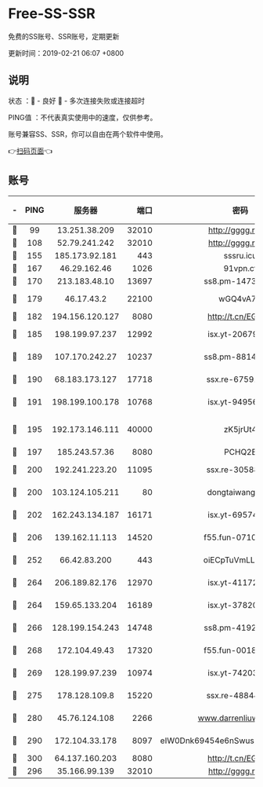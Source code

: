 # Free-SS-SSR

免费的SS账号、SSR账号，定期更新

更新时间：2019-02-21 06:07 +0800

## 说明

状态     ：🙂 - 良好 🙁 - 多次连接失败或连接超时

PING值   ：不代表真实使用中的速度，仅供参考。

账号兼容SS、SSR，你可以自由在两个软件中使用。

👉[扫码页面](https://liesauer.github.io/free-ss-ssr.github.io/)👈

## 账号

|-|PING|服务器|端口|密码|加密方式|区域|
|:----:|:----:|:-----:|-----:|:----:|:----:|:----:|
|🙂|99|13.251.38.209|32010|http://gggg.rocks|chacha20|SG|
|🙂|108|52.79.241.242|32010|http://gggg.rocks|chacha20|KR|
|🙂|155|185.173.92.181|443|sssru.icu|rc4-md5|RU|
|🙂|167|46.29.162.46|1026|91vpn.cf|rc4-md5|RU|
|🙂|170|213.183.48.10|13697|ss8.pm-14730262|rc4-md5|RU|
|🙂|179|46.17.43.2|22100|wGQ4vA7D|aes-256-gcm|RU|
|🙂|182|194.156.120.127|8080|http://t.cn/EGJIyrl|rc4-md5|RU|
|🙂|185|198.199.97.237|12992|isx.yt-20679076|aes-256-cfb|US|
|🙂|189|107.170.242.27|10237|ss8.pm-88140208|aes-256-cfb|US|
|🙂|190|68.183.173.127|17718|ssx.re-67591839|aes-256-cfb|US|
|🙂|191|198.199.100.178|10768|isx.yt-94956112|aes-256-cfb|US|
|🙂|195|192.173.146.111|40000|zK5jrUt4|chacha20-ietf-poly1305|US|
|🙂|197|185.243.57.36|8080|PCHQ2E|rc4-md5|US|
|🙂|200|192.241.223.20|11095|ssx.re-30588279|aes-256-cfb|US|
|🙂|200|103.124.105.211|80|dongtaiwang.com|aes-256-cfb|US|
|🙂|202|162.243.134.187|16171|isx.yt-69574996|aes-256-cfb|US|
|🙂|206|139.162.11.113|14520|f55.fun-07100280|aes-256-cfb|SG|
|🙂|252|66.42.83.200|443|oiECpTuVmLLxk4Ts|aes-256-cfb|US|
|🙂|264|206.189.82.176|12970|isx.yt-41172883|aes-256-cfb|SG|
|🙂|264|159.65.133.204|16189|isx.yt-37820855|aes-256-cfb|SG|
|🙂|266|128.199.154.243|14748|ss8.pm-41926117|aes-256-cfb|SG|
|🙂|268|172.104.49.43|17320|f55.fun-00182763|aes-256-cfb|SG|
|🙂|269|128.199.97.239|10974|isx.yt-74203101|aes-256-cfb|SG|
|🙂|275|178.128.109.8|15220|ssx.re-48844991|aes-256-cfb|SG|
|🙂|280|45.76.124.108|2266|www.darrenliuwei.com|aes-256-cfb|AU|
|🙂|290|172.104.33.178|8097|eIW0Dnk69454e6nSwuspv9DmS201tQ0D|aes-256-cfb|SG|
|🙂|300|64.137.160.203|8080|http://t.cn/EGJIyrl|rc4-md5|CA|
|🙁|296|35.166.99.139|32010|http://gggg.rocks|chacha20|US|
